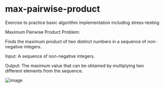 # max-pairwise-product

Exercise to practice basic algorithm implementation including stress-testing

Maximum Pairwise Product Problem:

Finds the maximum product of two distinct numbers in a sequence of non-negative integers.

Input:
A sequence of non-negative
integers.

Output:
The maximum value that
can  be  obtained  by  multiplying two different elements from the sequence.

![image](https://user-images.githubusercontent.com/56557967/125847109-4bb52da6-49b4-4450-a5ce-74b85834d5e0.png)
